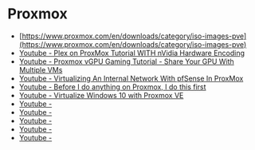 # Proxmox

- [https://www.proxmox.com/en/downloads/category/iso-images-pve](https://www.proxmox.com/en/downloads/category/iso-images-pve)
- [Youtube - Plex on ProxMox Tutorial WITH nVidia Hardware Encoding](https://www.youtube.com/watch?v=-HCzLhnNf-A&t=77s)
- [Youtube - Proxmox vGPU Gaming Tutorial - Share Your GPU With Multiple VMs](https://www.youtube.com/watch?v=cPrOoeMxzu0)
- [Youtube - Virtualizing An Internal Network With pfSense In ProxMox](https://www.youtube.com/watch?v=V6di1EAovN8)
- [Youtube - Before I do anything on Proxmox, I do this first](https://www.youtube.com/watch?v=GoZaMgEgrHw)
- [Youtube - Virtualize Windows 10 with Proxmox VE](https://www.youtube.com/watch?v=6c-6xBkD2J4)
- [Youtube - ]()
- [Youtube - ]()
- [Youtube - ]()
- [Youtube - ]()
- [Youtube - ]()
